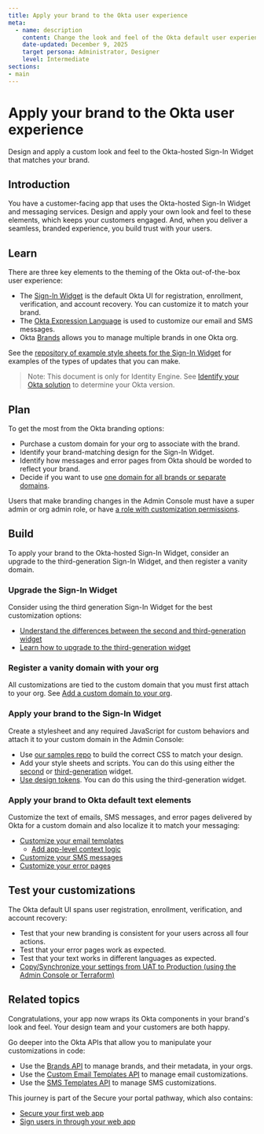 ```yaml
---
title: Apply your brand to the Okta user experience
meta:
  - name: description
    content: Change the look and feel of the Okta default user experience to match your brand.
    date-updated: December 9, 2025
    target persona: Administrator, Designer
    level: Intermediate
sections:
- main
---
```


# Apply your brand to the Okta user experience

Design and apply a custom look and feel to the Okta-hosted Sign-In Widget that matches your brand.

## Introduction

You have a customer-facing app that uses the Okta-hosted Sign-In Widget and messaging services. Design and apply your own look and feel to these elements, which keeps your customers engaged. And, when you deliver a seamless, branded experience, you build trust with your users.

## Learn

There are three key elements to the theming of the Okta out-of-the-box user experience:

* The [Sign-In Widget](/docs/concepts/sign-in-widget/) is the default Okta UI for registration, enrollment, verification, and account recovery. You can customize it to match your brand.
* The [Okta Expression Language](/docs/reference/okta-expression-language/) is used to customize our email and SMS messages.
* Okta [Brands](https://developer.okta.com/docs/concepts/brands/) allows you to manage multiple brands in one Okta org.

See the [repository of example style sheets for the Sign-In Widget](LINK_HERE) for examples of the types of updates that you can make.

> Note: This document is only for Identity Engine. See [Identify your Okta solution](https://help.okta.com/okta_help.htm?type=oie&id=ext-oie-version) to determine your Okta version.

## Plan

To get the most from the Okta branding options:

* Purchase a custom domain for your org to associate with the brand.
* Identify your brand-matching design for the Sign-In Widget.
* Identify how messages and error pages from Okta should be worded to reflect your brand.
* Decide if you want to use [one domain for all brands or separate domains](LINK_HERE).

Users that make branding changes in the Admin Console must have a super admin or org admin role, or have [a role with customization permissions](https://help.okta.com/okta_help.htm?type=oie&id=csh-create-role).

## Build

To apply your brand to the Okta-hosted Sign-In Widget, consider an upgrade to the third-generation Sign-In Widget, and then register a vanity domain.

### Upgrade the Sign-In Widget

Consider using the third generation Sign-In Widget for the best customization options:

* [Understand the differences between the second and third-generation widget](https://help.okta.com/oie/en-us/content/topics/reference/siw-compare-generations.htm?cshid=ext-compare-siw)
* [Learn how to upgrade to the third-generation widget](/docs/guides/custom-widget-migration-gen3/main/)

### Register a vanity domain with your org

All customizations are tied to the custom domain that you must first attach to your org. See [Add a custom domain to your org](/docs/guides/custom-url-domain/main/).

### Apply your brand to the Sign-In Widget

Create a stylesheet and any required JavaScript for custom behaviors and attach it to your custom domain in the Admin Console:

* Use [our samples repo](LINK_HERE) to build the correct CSS to match your design.
* Add your style sheets and scripts. You can do this using either the [second](/docs/guides/custom-widget/main/#style-for-redirect-authentication) or [third-generation](/docs/guides/custom-widget-gen3/main/) widget.
* [Use design tokens](/docs/guides/custom-widget-gen3/main/). You can do this using the third-generation widget.

### Apply your brand to Okta default text elements

Customize the text of emails, SMS messages, and error pages delivered by Okta for a custom domain and also localize it to match your messaging:

* [Customize your email templates](/docs/guides/custom-email/main/)
  * [Add app-level context logic](/docs/guides/custom-email/main/)
* [Customize your SMS messages](/docs/guides/custom-sms-messaging/main/)
* [Customize your error pages](/docs/guides/custom-error-pages/main/)

## Test your customizations

The Okta default UI spans user registration, enrollment, verification, and account recovery:

* Test that your new branding is consistent for your users across all four actions.
* Test that your error pages work as expected.
* Test that your text works in different languages as expected.
* [Copy/Synchronize your settings from UAT to Production (using the Admin Console or Terraform)](LINK_HERE)

## Related topics

Congratulations, your app now wraps its Okta components in your brand's look and feel. Your design team and your customers are both happy.

Go deeper into the Okta APIs that allow you to manipulate your customizations in code:

* Use the [Brands API](https://developer.okta.com/docs/api/openapi/okta-management/management/tag/Brands/) to manage brands, and their metadata, in your orgs.
* Use the [Custom Email Templates API](https://developer.okta.com/docs/api/openapi/okta-management/management/tag/CustomTemplates/) to manage email customizations.
* Use the [SMS Templates API](https://developer.okta.com/docs/api/openapi/okta-management/management/tag/Template/) to manage SMS customizations.

This journey is part of the Secure your portal pathway, which also contains:

* [Secure your first web app](/docs/journeys/OCI-secure-your-first-web-app/main/)
* [Sign users in through your web app](/docs/journeys/OCI-web-sign-in/main/)
